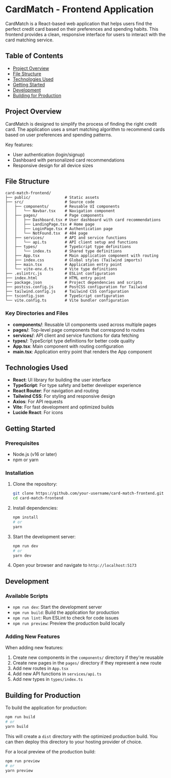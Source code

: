 # CardMatch - Frontend Application

CardMatch is a React-based web application that helps users find the perfect credit card based on their preferences and spending habits. This frontend provides a clean, responsive interface for users to interact with the card matching service.

## Table of Contents

- [Project Overview](#project-overview)
- [File Structure](#file-structure)
- [Technologies Used](#technologies-used)
- [Getting Started](#getting-started)
- [Development](#development)
- [Building for Production](#building-for-production)

## Project Overview

CardMatch is designed to simplify the process of finding the right credit card. The application uses a smart matching algorithm to recommend cards based on user preferences and spending patterns.

Key features:
- User authentication (login/signup)
- Dashboard with personalized card recommendations
- Responsive design for all device sizes

## File Structure

```
card-match-frontend/
├── public/               # Static assets
├── src/                  # Source code
│   ├── components/       # Reusable UI components
│   │   └── Navbar.tsx    # Navigation component
│   ├── pages/            # Page components
│   │   ├── Dashboard.tsx # User dashboard with card recommendations
│   │   ├── LandingPage.tsx # Home page
│   │   ├── LoginPage.tsx # Authentication page
│   │   └── NotFound.tsx  # 404 page
│   ├── services/         # API and service functions
│   │   └── api.ts        # API client setup and functions
│   ├── types/            # TypeScript type definitions
│   │   └── index.ts      # Shared type definitions
│   ├── App.tsx           # Main application component with routing
│   ├── index.css         # Global styles (Tailwind imports)
│   ├── main.tsx          # Application entry point
│   └── vite-env.d.ts     # Vite type definitions
├── .eslintrc.js          # ESLint configuration
├── index.html            # HTML entry point
├── package.json          # Project dependencies and scripts
├── postcss.config.js     # PostCSS configuration for Tailwind
├── tailwind.config.js    # Tailwind CSS configuration
├── tsconfig.json         # TypeScript configuration
└── vite.config.ts        # Vite bundler configuration
```

### Key Directories and Files

- **components/**: Reusable UI components used across multiple pages
- **pages/**: Top-level page components that correspond to routes
- **services/**: API client and service functions for data fetching
- **types/**: TypeScript type definitions for better code quality
- **App.tsx**: Main component with routing configuration
- **main.tsx**: Application entry point that renders the App component

## Technologies Used

- **React**: UI library for building the user interface
- **TypeScript**: For type safety and better developer experience
- **React Router**: For navigation and routing
- **Tailwind CSS**: For styling and responsive design
- **Axios**: For API requests
- **Vite**: For fast development and optimized builds
- **Lucide React**: For icons

## Getting Started

### Prerequisites

- Node.js (v16 or later)
- npm or yarn

### Installation

1. Clone the repository:
   ```bash
   git clone https://github.com/your-username/card-match-frontend.git
   cd card-match-frontend
   ```

2. Install dependencies:
   ```bash
   npm install
   # or
   yarn
   ```

3. Start the development server:
   ```bash
   npm run dev
   # or
   yarn dev
   ```

4. Open your browser and navigate to `http://localhost:5173`

## Development

### Available Scripts

- `npm run dev`: Start the development server
- `npm run build`: Build the application for production
- `npm run lint`: Run ESLint to check for code issues
- `npm run preview`: Preview the production build locally

### Adding New Features

When adding new features:

1. Create new components in the `components/` directory if they're reusable
2. Create new pages in the `pages/` directory if they represent a new route
3. Add new routes in `App.tsx`
4. Add new API functions in `services/api.ts`
5. Add new types in `types/index.ts`

## Building for Production

To build the application for production:

```bash
npm run build
# or
yarn build
```

This will create a `dist` directory with the optimized production build. You can then deploy this directory to your hosting provider of choice.

For a local preview of the production build:

```bash
npm run preview
# or
yarn preview
```